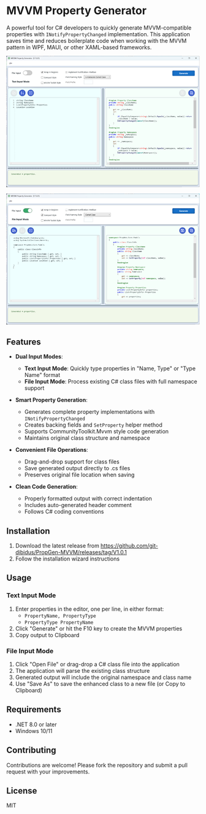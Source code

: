 # MVVM Property Generator

A powerful tool for C# developers to quickly generate MVVM-compatible properties with `INotifyPropertyChanged` implementation. This application saves time and reduces boilerplate code when working with the MVVM pattern in WPF, MAUI, or other XAML-based frameworks.

![Application Screenshot](/Images/PropGen_text.png)

![Application Screenshot](/Images/PropGen_file.png)

## Features

- **Dual Input Modes**:
  - **Text Input Mode**: Quickly type properties in "Name, Type" or "Type Name" format
  - **File Input Mode**: Process existing C# class files with full namespace support

- **Smart Property Generation**:
  - Generates complete property implementations with `INotifyPropertyChanged`
  - Creates backing fields and `SetProperty` helper method
  - Supports CommunityToolkit.Mvvm style code generation
  - Maintains original class structure and namespace

- **Convenient File Operations**:
  - Drag-and-drop support for class files
  - Save generated output directly to .cs files
  - Preserves original file location when saving

- **Clean Code Generation**:
  - Properly formatted output with correct indentation
  - Includes auto-generated header comment
  - Follows C# coding conventions

## Installation

1. Download the latest release from https://github.com/git-dibidus/PropGen-MVVM/releases/tag/V1.0.1 
3. Follow the installation wizard instructions

## Usage

### Text Input Mode
1. Enter properties in the editor, one per line, in either format:
   - `PropertyName, PropertyType`
   - `PropertyType PropertyName`
2. Click "Generate" or hit the F10 key to create the MVVM properties
3. Copy output to Clipboard

### File Input Mode
1. Click "Open File" or drag-drop a C# class file into the application
2. The application will parse the existing class structure
3. Generated output will include the original namespace and class name
4. Use "Save As" to save the enhanced class to a new file (or Copy to Clipboard)

## Requirements

- .NET 8.0 or later
- Windows 10/11

## Contributing

Contributions are welcome! Please fork the repository and submit a pull request with your improvements.

## License

MIT

